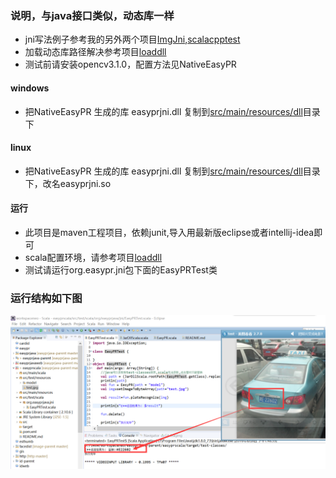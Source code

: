 ### 说明，与java接口类似，动态库一样
+ jni写法例子参考我的另外两个项目[ImgJni][1],[scalacpptest][2]
+ 加载动态库路径解决参考项目[loaddll][3]
+ 测试前请安装opencv3.1.0，配置方法见NativeEasyPR

#### windows
+ 把NativeEasyPR 生成的库 easyprjni.dll 复制到[src/main/resources/dll](src/main/resources/dll)目录下

#### linux 
+ 把NativeEasyPR 生成的库 easyprjni.dll 复制到[src/main/resources/dll](src/main/resources/dll)目录下，改名easyprjni.so

#### 运行
+ 此项目是maven工程项目，依赖junit,导入用最新版eclipse或者intellij-idea即可
+ scala配置环境，请参考项目[loaddll][3]
+ 测试请运行org.easypr.jni包下面的EasyPRTest类

### 运行结构如下图
![EasyPRTest.scala效果图](shows.png)

[1]: https://git.oschina.net/smirkcat/ImgJni.git
[2]: https://git.oschina.net/smirkcat/scalacpptest.git
[3]: https://git.oschina.net/smirkcat/loaddll.git